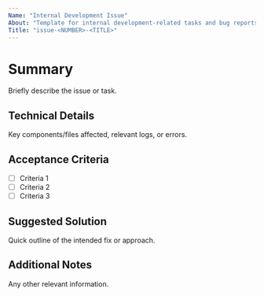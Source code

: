 ```yaml
---
Name: "Internal Development Issue"
About: "Template for internal development-related tasks and bug reports"
Title: "issue-<NUMBER>-<TITLE>"
---
```


# **Summary**
Briefly describe the issue or task.

## **Technical Details**
Key components/files affected, relevant logs, or errors.

## **Acceptance Criteria**
- [ ] Criteria 1
- [ ] Criteria 2
- [ ] Criteria 3

## **Suggested Solution**
Quick outline of the intended fix or approach.

## **Additional Notes**
Any other relevant information.
